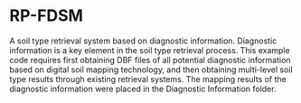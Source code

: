 # RP-FDSM
A soil type retrieval system based on diagnostic information.
Diagnostic information is a key element in the soil type retrieval process. This example code requires first obtaining DBF files of all potential diagnostic information based on digital soil mapping technology, and then obtaining multi-level soil type results through existing retrieval systems.
The mapping results of the diagnostic information were placed in the Diagnostic Information folder.
